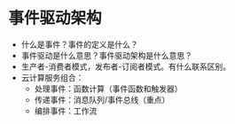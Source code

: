 # 事件驱动架构

- 什么是事件？事件的定义是什么？
- 事件驱动是什么意思？事件驱动架构是什么意思？
- 生产者-消费者模式，发布者-订阅者模式。有什么联系区别。
- 云计算服务组合：
  - 处理事件：函数计算（事件﻿函数和触发器）
  - 传递事件：消息队列/事件总线（重点﻿）
  - 编排事件：工作流
